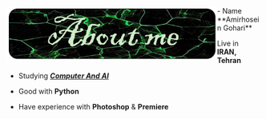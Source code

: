 <div>
<img src="./images/aboutme.png" width="420" align="left" />
</div>
- Name **Amirhosein Gohari**

- Live in **IRAN, Tehran**

- Studying [***Computer And AI***](https://smkn4palembang.sch.id/)

- Good with **Python** 

- Have experience with **Photoshop** & **Premiere**
